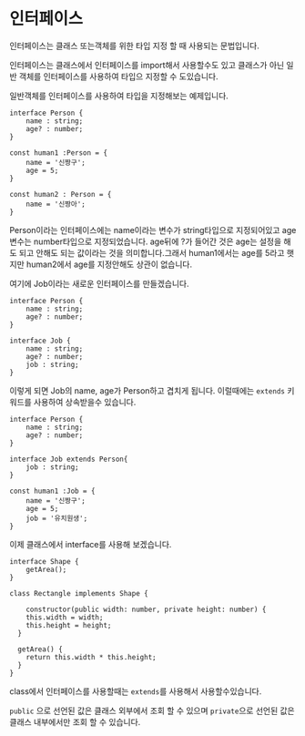 # 인터페이스
인터페이스는 클래스 또는객체를 위한 타입 지정 할 때 사용되는 문법입니다.

 인터페이스는 클래스에서 인터페이스를 import해서 사용할수도 있고 클래스가 아닌 일반 객체를 인터페이스를 사용하여 타입으 지정할 수 도있습니다.

일반객체를 인터페이스를 사용하여 타입을 지정해보는 예제입니다.

```tsx
interface Person {
	name : string;
	age? : number;
}

const human1 :Person = {
	name = '신짱구';
	age = 5;
}

const human2 : Person = {
	name = '신짱아';
}
```

 Person이라는 인터페이스에는 name이라는 변수가 string타입으로 지정되어있고 age 변수는 number타입으로 지정되었습니다. age뒤에 ?가 들어간 것은 age는 설정을 해도 되고 안해도 되는 값이라는 것을 의미합니다.그래서 human1에서는 age를 5라고 햇지만 human2에서 age를 지정안해도 상관이 없습니다.

여기에 Job이라는 새로운 인터페이스를 만들겠습니다.

```tsx
interface Person {
	name : string;
	age? : number;
}

interface Job {
	name : string;
	age? : number;
	job : string;
}
```

 이렇게 되면 Job의 name, age가 Person하고 겹치게 됩니다. 이럴때에는 `extends` 키워드를 사용하여 상속받을수 있습니다.

```tsx
interface Person {
	name : string;
	age? : number;
}

interface Job extends Person{
	job : string;
}

const human1 :Job = {
	name = '신짱구';
	age = 5;
	job = '유치원생';
}
```

이제 클래스에서 interface를 사용해 보겠습니다.

```tsx
interface Shape {
	getArea();
}

class Rectangle implements Shape {

	constructor(public width: number, private height: number) {
    this.width = width;
    this.height = height;
  }

  getArea() {
    return this.width * this.height;
  }
}
```

class에서 인터페이스를 사용할때는 `extends`를 사용해서 사용할수있습니다.

`public` 으로 선언된 값은 클래스 외부에서 조회 할 수 있으며 `private`으로 선언된 값은 클래스 내부에서만 조회 할 수 있습니다.